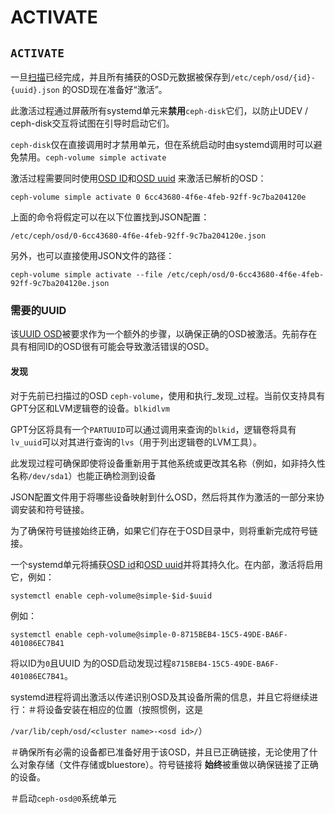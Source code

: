 # ACTIVATE

## `ACTIVATE`

一旦[扫描](https://docs.ceph.com/docs/nautilus/ceph-volume/simple/scan/#ceph-volume-simple-scan)已经完成，并且所有捕获的OSD元数据被保存到`/etc/ceph/osd/{id}-{uuid}.json` 的OSD现在准备好“激活”。

此激活过程通过屏蔽所有systemd单元来**禁用**`ceph-disk`它们，以防止UDEV / ceph-disk交互将试图在引导时启动它们。

`ceph-disk`仅在直接调用时才禁用单元，但在系统启动时由systemd调用时可以避免禁用。`ceph-volume simple activate`

激活过程需要同时使用[OSD ID](https://docs.ceph.com/docs/nautilus/glossary/#term-osd-id)和[OSD uuid](https://docs.ceph.com/docs/nautilus/glossary/#term-osd-uuid) 来激活已解析的OSD：

```text
ceph-volume simple activate 0 6cc43680-4f6e-4feb-92ff-9c7ba204120e
```

上面的命令将假定可以在以下位置找到JSON配置：

```text
/etc/ceph/osd/0-6cc43680-4f6e-4feb-92ff-9c7ba204120e.json
```

另外，也可以直接使用JSON文件的路径：

```text
ceph-volume simple activate --file /etc/ceph/osd/0-6cc43680-4f6e-4feb-92ff-9c7ba204120e.json
```

### 需要的UUID 

该[UUID OSD](https://docs.ceph.com/docs/nautilus/glossary/#term-osd-uuid)被要求作为一个额外的步骤，以确保正确的OSD被激活。先前存在具有相同ID的OSD很有可能会导致激活错误的OSD。

#### 发现

对于先前已扫描过的OSD `ceph-volume`，使用和执行_发现_过程。当前仅支持具有GPT分区和LVM逻辑卷的设备。`blkidlvm`

GPT分区将具有一个`PARTUUID`可以通过调用来查询的`blkid`，逻辑卷将具有`lv_uuid`可以对其进行查询的`lvs`（用于列出逻辑卷的LVM工具）。

此发现过程可确保即使将设备重新用于其他系统或更改其名称（例如，如非持久性名称`/dev/sda1`）也能正确检测到设备

JSON配置文件用于将哪些设备映射到什么OSD，然后将其作为激活的一部分来协调安装和符号链接。

为了确保符号链接始终正确，如果它们存在于OSD目录中，则将重新完成符号链接。

一个systemd单元将捕获[OSD id](https://docs.ceph.com/docs/nautilus/glossary/#term-osd-id)和[OSD uuid](https://docs.ceph.com/docs/nautilus/glossary/#term-osd-uuid)并将其持久化。在内部，激活将启用它，例如：

```text
systemctl enable ceph-volume@simple-$id-$uuid
```

例如：

```text
systemctl enable ceph-volume@simple-0-8715BEB4-15C5-49DE-BA6F-401086EC7B41
```

将以ID为`0`且UUID 为的OSD启动发现过程`8715BEB4-15C5-49DE-BA6F-401086EC7B41`。

systemd进程将调出激活以传递识别OSD及其设备所需的信息，并且它将继续进行：＃将设备安装在相应的位置（按照惯例，这是

`/var/lib/ceph/osd/<cluster name>-<osd id>/`）

＃确保所有必需的设备都已准备好用于该OSD，并且已正确链接，无论使用了什么对象存储（文件存储或bluestore）。符号链接将 **始终**被重做以确保链接了正确的设备。

＃启动`ceph-osd@0`系统单元

